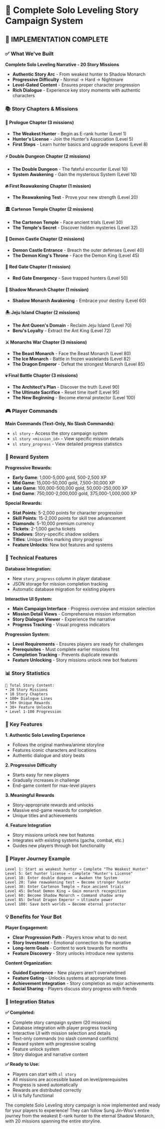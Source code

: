 # 📖 Complete Solo Leveling Story Campaign System

## 🎉 **IMPLEMENTATION COMPLETE**

### **✅ What We've Built**

**Complete Solo Leveling Narrative - 20 Story Missions**
- **Authentic Story Arc** - From weakest hunter to Shadow Monarch
- **Progressive Difficulty** - Normal → Hard → Nightmare
- **Level-Gated Content** - Ensures proper character progression
- **Rich Dialogue** - Experience key story moments with authentic characters

### **📚 Story Chapters & Missions**

#### **🌅 Prologue Chapter (3 missions)**
- **The Weakest Hunter** - Begin as E-rank hunter (Level 1)
- **Hunter's License** - Join the Hunter's Association (Level 5)
- **First Steps** - Learn hunter basics and upgrade weapons (Level 8)

#### **⚡ Double Dungeon Chapter (2 missions)**
- **The Double Dungeon** - The fateful encounter (Level 10)
- **System Awakening** - Gain the mysterious System (Level 10)

#### **🔥 First Reawakening Chapter (1 mission)**
- **The Reawakening Test** - Prove your new strength (Level 20)

#### **🏛️ Cartenon Temple Chapter (2 missions)**
- **The Cartenon Temple** - Face ancient trials (Level 30)
- **The Temple's Secret** - Discover hidden mysteries (Level 32)

#### **🏰 Demon Castle Chapter (2 missions)**
- **Demon Castle Entrance** - Breach the outer defenses (Level 40)
- **The Demon King's Throne** - Face the Demon King (Level 45)

#### **🔴 Red Gate Chapter (1 mission)**
- **Red Gate Emergency** - Save trapped hunters (Level 50)

#### **👑 Shadow Monarch Chapter (1 mission)**
- **Shadow Monarch Awakening** - Embrace your destiny (Level 60)

#### **🏝️ Jeju Island Chapter (2 missions)**
- **The Ant Queen's Domain** - Reclaim Jeju Island (Level 70)
- **Beru's Loyalty** - Extract the Ant King (Level 72)

#### **⚔️ Monarchs War Chapter (3 missions)**
- **The Beast Monarch** - Face the Beast Monarch (Level 80)
- **The Ice Monarch** - Battle in frozen wastelands (Level 82)
- **The Dragon Emperor** - Defeat the strongest Monarch (Level 85)

#### **💀 Final Battle Chapter (3 missions)**
- **The Architect's Plan** - Discover the truth (Level 90)
- **The Ultimate Sacrifice** - Reset time itself (Level 95)
- **The New Beginning** - Become eternal protector (Level 100)

### **🎮 Player Commands**

**Main Commands (Text-Only, No Slash Commands):**
- `sl story` - Access the story campaign system
- `sl story <mission_id>` - View specific mission details
- `sl story_progress` - View detailed progress statistics

### **🎁 Reward System**

**Progressive Rewards:**
- **Early Game**: 1,000-5,000 gold, 500-2,500 XP
- **Mid Game**: 15,000-50,000 gold, 7,500-30,000 XP
- **Late Game**: 100,000-500,000 gold, 50,000-250,000 XP
- **End Game**: 750,000-2,000,000 gold, 375,000-1,000,000 XP

**Special Rewards:**
- **Stat Points**: 5-2,000 points for character progression
- **Skill Points**: 15-2,000 points for skill tree advancement
- **Diamonds**: 5-10,000 premium currency
- **Tickets**: 2-1,000 gacha tickets
- **Shadows**: Story-specific shadow soldiers
- **Titles**: Unique titles marking story progress
- **Feature Unlocks**: New bot features and systems

### **🔧 Technical Features**

**Database Integration:**
- New `story_progress` column in player database
- JSON storage for mission completion tracking
- Automatic database migration for existing players

**Interactive UI System:**
- **Main Campaign Interface** - Progress overview and mission selection
- **Mission Detail Views** - Comprehensive mission information
- **Story Dialogue Viewer** - Experience the narrative
- **Progress Tracking** - Visual progress indicators

**Progression System:**
- **Level Requirements** - Ensures players are ready for challenges
- **Prerequisites** - Must complete earlier missions first
- **Completion Tracking** - Prevents duplicate rewards
- **Feature Unlocking** - Story missions unlock new bot features

### **📊 Story Statistics**

```
📖 Total Story Content:
• 20 Story Missions
• 10 Story Chapters
• 100+ Dialogue Lines
• 50+ Unique Rewards
• 30+ Feature Unlocks
• Level 1-100 Progression
```

### **🚀 Key Features**

**1. Authentic Solo Leveling Experience**
- Follows the original manhwa/anime storyline
- Features iconic characters and locations
- Authentic dialogue and story beats

**2. Progressive Difficulty**
- Starts easy for new players
- Gradually increases in challenge
- End-game content for max-level players

**3. Meaningful Rewards**
- Story-appropriate rewards and unlocks
- Massive end-game rewards for completion
- Unique titles and achievements

**4. Feature Integration**
- Story missions unlock new bot features
- Integrates with existing systems (gacha, combat, etc.)
- Guides new players through bot functionality

### **🎯 Player Journey Example**

```
Level 1: Start as weakest hunter → Complete "The Weakest Hunter"
Level 5: Get hunter license → Complete "Hunter's License"  
Level 10: Enter double dungeon → Awaken the System
Level 20: Take reawakening test → Become stronger hunter
Level 30: Enter Cartenon Temple → Face ancient trials
Level 45: Defeat Demon King → Gain monarch recognition
Level 60: Become Shadow Monarch → Command shadow army
Level 85: Defeat Dragon Emperor → Ultimate power
Level 100: Save both worlds → Become eternal protector
```

### **💡 Benefits for Your Bot**

**Player Engagement:**
- **Clear Progression Path** - Players know what to do next
- **Story Investment** - Emotional connection to the narrative
- **Long-term Goals** - Content to work towards for months
- **Feature Discovery** - Story unlocks introduce new systems

**Content Organization:**
- **Guided Experience** - New players aren't overwhelmed
- **Feature Gating** - Unlocks systems at appropriate times
- **Achievement Integration** - Story completion as major achievements
- **Social Sharing** - Players discuss story progress with friends

### **🔄 Integration Status**

**✅ Completed:**
- Complete story campaign system (20 missions)
- Database integration with player progress tracking
- Interactive UI with mission selection and details
- Text-only commands (no slash command conflicts)
- Reward system with progressive scaling
- Feature unlock system
- Story dialogue and narrative content

**✅ Ready to Use:**
- Players can start with `sl story`
- All missions are accessible based on level/prerequisites
- Progress is saved automatically
- Rewards are distributed correctly
- UI is fully functional

The complete Solo Leveling story campaign is now implemented and ready for your players to experience! They can follow Sung Jin-Woo's entire journey from the weakest E-rank hunter to the eternal Shadow Monarch, with 20 missions spanning the entire storyline.
